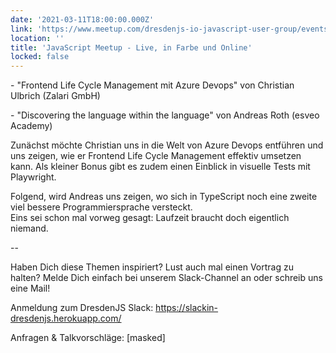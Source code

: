 ```yaml
---
date: '2021-03-11T18:00:00.000Z'
link: 'https://www.meetup.com/dresdenjs-io-javascript-user-group/events/wwdfrqyccfbpb/'
location: ''
title: 'JavaScript Meetup - Live, in Farbe und Online'
locked: false
---
```

\- "Frontend Life Cycle Management mit Azure Devops" von Christian Ulbrich (Zalari GmbH)

\- "Discovering the language within the language" von Andreas Roth (esveo Academy)

Zunächst möchte Christian uns in die Welt von Azure Devops entführen und uns zeigen, wie er Frontend Life Cycle Management effektiv umsetzen kann. Als kleiner Bonus gibt es zudem einen Einblick in visuelle Tests mit Playwright.

Folgend, wird Andreas uns zeigen, wo sich in TypeScript noch eine zweite viel bessere Programmiersprache versteckt.  
Eins sei schon mal vorweg gesagt: Laufzeit braucht doch eigentlich niemand.

\--

Haben Dich diese Themen inspiriert? Lust auch mal einen Vortrag zu halten? Melde Dich einfach bei unserem Slack-Channel an oder schreib uns eine Mail!

Anmeldung zum DresdenJS Slack: <https://slackin-dresdenjs.herokuapp.com/>

Anfragen & Talkvorschläge: \[masked\]
